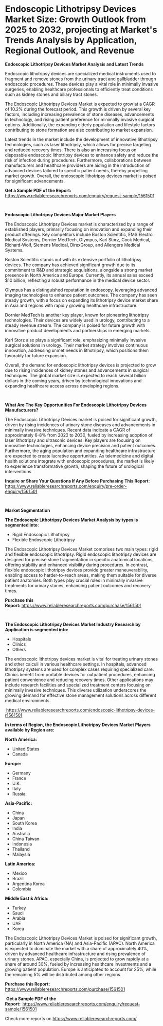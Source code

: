 <p><h1>Endoscopic Lithotripsy Devices Market Size: Growth Outlook from 2025 to 2032, projecting at Market's Trends Analysis by Application, Regional Outlook, and Revenue</h1></p><p><strong>Endoscopic Lithotripsy Devices Market Analysis and Latest Trends</strong></p>
<p><p>Endoscopic lithotripsy devices are specialized medical instruments used to fragment and remove stones from the urinary tract and gallbladder through endoscopic procedures. These devices play a vital role in minimally invasive surgeries, enabling healthcare professionals to efficiently treat conditions such as kidney stones and biliary tract stones.</p><p>The Endoscopic Lithotripsy Devices Market is expected to grow at a CAGR of 10.2% during the forecast period. This growth is driven by several key factors, including increasing prevalence of stone diseases, advancements in technology, and rising patient preference for minimally invasive surgical options. Additionally, the expanding elderly population and lifestyle factors contributing to stone formation are also contributing to market expansion.</p><p>Latest trends in the market include the development of innovative lithotripsy technologies, such as laser lithotripsy, which allows for precise targeting and reduced recovery times. There is also an increasing focus on disposable endoscopic lithotripsy devices to enhance safety and reduce the risk of infection during procedures. Furthermore, collaborations between manufacturers and healthcare providers are aiding in the introduction of advanced devices tailored to specific patient needs, thereby propelling market growth. Overall, the endoscopic lithotripsy devices market is poised for significant advancements.</p></p>
<p><strong>Get a Sample PDF of the Report:&nbsp;</strong> <a href="https://www.reliableresearchreports.com/enquiry/request-sample/1561501?utm_campaign=3078&utm_medium=2&utm_source=Github&utm_content=ia&utm_term=04032025&utm_id=endoscopic-lithotripsy-devices">https://www.reliableresearchreports.com/enquiry/request-sample/1561501</a></p>
<p>&nbsp;</p>
<p><strong>Endoscopic Lithotripsy Devices Major Market Players</strong></p>
<p><p>The Endoscopic Lithotripsy Devices market is characterized by a range of established players, primarily focusing on innovation and expanding their product offerings. Key competitors include Boston Scientific, EMS Electro Medical Systems, Dornier MedTech, Olympus, Karl Storz, Cook Medical, Richard-Wolf, Siemens Medical, DirexGroup, and Allengers Medical Systems.</p><p>Boston Scientific stands out with its extensive portfolio of lithotripsy devices. The company has achieved significant growth due to its commitment to R&D and strategic acquisitions, alongside a strong market presence in North America and Europe. Currently, its annual sales exceed $10 billion, reflecting a robust performance in the medical device sector.</p><p>Olympus has a distinguished reputation in endoscopy, leveraging advanced imaging technologies to enhance patient outcomes. The company has seen steady growth, with a focus on expanding its lithotripsy device market share in Asia and regions with rapidly growing healthcare infrastructure.</p><p>Dornier MedTech is another key player, known for pioneering lithotripsy technologies. Their devices are widely used in urology, contributing to a steady revenue stream. The company is poised for future growth with innovative product developments and partnerships in emerging markets.</p><p>Karl Storz also plays a significant role, emphasizing minimally invasive surgical solutions in urology. Their market strategy involves continuous innovation, addressing unmet needs in lithotripsy, which positions them favorably for future expansion.</p><p>Overall, the demand for endoscopic lithotripsy devices is projected to grow due to rising incidences of kidney stones and advancements in surgical techniques. The global market size is expected to reach several billion dollars in the coming years, driven by technological innovations and expanding healthcare access across developing regions.</p></p>
<p>&nbsp;</p>
<p><strong>What Are The Key Opportunities For Endoscopic Lithotripsy Devices Manufacturers?</strong></p>
<p><p>The Endoscopic Lithotripsy Devices market is poised for significant growth, driven by rising incidences of urinary stone diseases and advancements in minimally invasive techniques. Recent data indicate a CAGR of approximately 6-8% from 2023 to 2030, fueled by increasing adoption of laser lithotripsy and ultrasonic devices. Key players are focusing on innovative technologies, enhancing device precision and patient outcomes. Furthermore, the aging population and expanding healthcare infrastructure are expected to create lucrative opportunities. As telemedicine and digital health solutions integrate with endoscopic procedures, the market is likely to experience transformative growth, shaping the future of urological interventions.</p></p>
<p><strong>Inquire or Share Your Questions If Any Before Purchasing This Report:</strong> <a href="https://www.reliableresearchreports.com/enquiry/pre-order-enquiry/1561501?utm_campaign=3078&utm_medium=2&utm_source=Github&utm_content=ia&utm_term=04032025&utm_id=endoscopic-lithotripsy-devices">https://www.reliableresearchreports.com/enquiry/pre-order-enquiry/1561501</a></p>
<p>&nbsp;</p>
<p><strong>Market Segmentation</strong></p>
<p><strong>The Endoscopic Lithotripsy Devices Market Analysis by types is segmented into:</strong></p>
<p><ul><li>Rigid Endoscopic Lithotripsy</li><li>Flexible Endoscopic Lithotripsy</li></ul></p>
<p><p>The Endoscopic Lithotripsy Devices Market comprises two main types: rigid and flexible endoscopic lithotripsy. Rigid endoscopic lithotripsy devices are designed for precise stone fragmentation in specific anatomical locations, offering stability and enhanced visibility during procedures. In contrast, flexible endoscopic lithotripsy devices provide greater maneuverability, enabling access to harder-to-reach areas, making them suitable for diverse patient anatomies. Both types play crucial roles in minimally invasive treatments for urinary stones, enhancing patient outcomes and recovery times.</p></p>
<p><strong>Purchase this Report:&nbsp;</strong><a href="https://www.reliableresearchreports.com/purchase/1561501?utm_campaign=3078&utm_medium=2&utm_source=Github&utm_content=ia&utm_term=04032025&utm_id=endoscopic-lithotripsy-devices">https://www.reliableresearchreports.com/purchase/1561501</a></p>
<p>&nbsp;</p>
<p><strong>The Endoscopic Lithotripsy Devices Market Industry Research by Application is segmented into:</strong></p>
<p><ul><li>Hospitals</li><li>Clinics</li><li>Others</li></ul></p>
<p><p>The endoscopic lithotripsy devices market is vital for treating urinary stones and other calculi in various healthcare settings. In hospitals, advanced lithotripsy systems are used for complex cases requiring specialized care. Clinics benefit from portable devices for outpatient procedures, enhancing patient convenience and reducing recovery times. Other applications may include research facilities and specialized treatment centers focusing on minimally invasive techniques. This diverse utilization underscores the growing demand for effective stone management solutions across different medical environments.</p></p>
<p><a href="https://www.reliableresearchreports.com/endoscopic-lithotripsy-devices-r1561501?utm_campaign=3078&utm_medium=2&utm_source=Github&utm_content=ia&utm_term=04032025&utm_id=endoscopic-lithotripsy-devices">&nbsp;https://www.reliableresearchreports.com/endoscopic-lithotripsy-devices-r1561501</a></p>
<p><strong>In terms of Region, the Endoscopic Lithotripsy Devices Market Players available by Region are:</strong></p>
<p>
    <p> <strong> North America: </strong>
        <ul>
            <li>United States</li>
            <li>Canada</li>
        </ul>
        </p> 
    <p> <strong> Europe: </strong>
        <ul>
            <li>Germany</li>
            <li>France</li>
            <li>U.K.</li>
            <li>Italy</li>
            <li>Russia</li>
        </ul>
        </p> 
    <p> <strong> Asia-Pacific: </strong>
        <ul>
            <li>China</li>
            <li>Japan</li>
            <li>South Korea</li>
            <li>India</li>
            <li>Australia</li>
            <li>China Taiwan</li>
            <li>Indonesia</li>
            <li>Thailand</li>
            <li>Malaysia</li>
        </ul>
        </p> 
    <p> <strong> Latin America: </strong>
        <ul>
            <li>Mexico</li>
            <li>Brazil</li>
            <li>Argentina Korea</li>
            <li>Colombia</li>
        </ul>
        </p> 
    <p> <strong> Middle East & Africa: </strong>
        <ul>
            <li>Turkey</li>
            <li>Saudi</li>
            <li>Arabia</li>
            <li>UAE</li>
            <li>Korea</li>
        </ul>
    </p>
    </p>
<p><p>The Endoscopic Lithotripsy Devices Market is poised for significant growth, particularly in North America (NA) and Asia-Pacific (APAC). North America is expected to dominate the market with a share of approximately 40%, driven by advanced healthcare infrastructure and rising prevalence of urinary stones. APAC, especially China, is projected to grow rapidly at a share of around 30%, fueled by increasing healthcare investments and a growing patient population. Europe is anticipated to account for 25%, while the remaining 5% will be distributed among other regions.</p></p>
<p><strong>Purchase this Report: </strong><a href="https://www.reliableresearchreports.com/purchase/1561501?utm_campaign=3078&utm_medium=2&utm_source=Github&utm_content=ia&utm_term=04032025&utm_id=endoscopic-lithotripsy-devices">https://www.reliableresearchreports.com/purchase/1561501</a></p>
<p>&nbsp;<strong>Get a Sample PDF of the Report:&nbsp;&nbsp;</strong><a href="https://www.reliableresearchreports.com/enquiry/request-sample/1561501?utm_campaign=3078&utm_medium=2&utm_source=Github&utm_content=ia&utm_term=04032025&utm_id=endoscopic-lithotripsy-devices">https://www.reliableresearchreports.com/enquiry/request-sample/1561501</a></p>
<p><strong></strong></p>
<p>Check more reports on <a href="https://www.reliableresearchreports.com/?utm_campaign=3078&utm_medium=2&utm_source=Github&utm_content=ia&utm_term=04032025&utm_id=endoscopic-lithotripsy-devices">https://www.reliableresearchreports.com/</a></p>
